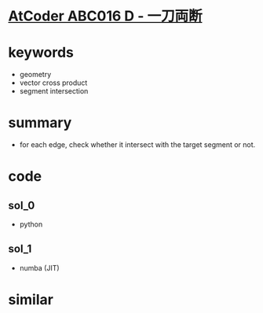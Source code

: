 # [AtCoder ABC016 D - 一刀両断](https://atcoder.jp/contests/abc016/tasks/abc016_4)


# keywords 
- geometry 
- vector cross product 
- segment intersection


# summary 
- for each edge, check whether it intersect with the target segment or not.


# code 
## sol_0
- python


## sol_1
- numba (JIT)



# similar